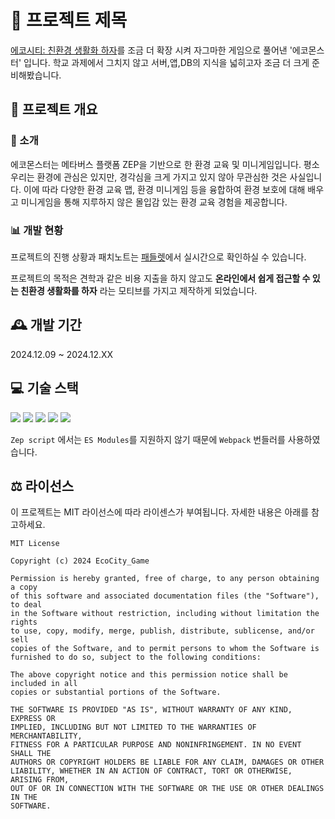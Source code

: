 # 🌱 프로젝트 제목
[에코시티: 친환경 생활화 하자](https://github.com/gclogs/zep-eco-city)를 조금 더 확장 시켜 자그마한 게임으로 풀어낸 '에코몬스터' 입니다.
학교 과제에서 그치지 않고 서버,앱,DB의 지식을 넓히고자 조금 더 크게 준비해봤습니다.

## 📝 프로젝트 개요

### 🎯 소개
에코몬스터는 메타버스 플랫폼 ZEP을 기반으로 한 환경 교육 및 미니게임입니다.
평소 우리는 환경에 관심은 있지만, 경각심을 크게 가지고 있지 않아 무관심한 것은 사실입니다.
이에 따라 다양한 환경 교육 맵, 환경 미니게임 등을 융합하여 환경 보호에 대해 배우고 미니게임을 통해 지루하지 않은 몰입감 있는 환경 교육 경험을 제공합니다.

### 📊 개발 현황
프로젝트의 진행 상황과 패치노트는 [패들렛](https://padlet.com/gchrist2809/padlet-xau7zsjr368ihq31)에서 실시간으로 확인하실 수 있습니다.

프로젝트의 목적은 견학과 같은 비용 지출을 하지 않고도 **온라인에서 쉽게 접근할 수 있는 친환경 생활화를 하자** 라는 모티브를 가지고 제작하게 되었습니다.

## 🕰️ 개발 기간
2024.12.09 ~ 2024.12.XX

## 💻 기술 스택
<img src="https://img.shields.io/badge/Visual Studio Code-007ACC?style=flat-square&logo=visual-studio-code&logoColor=white"/>
<img src="https://img.shields.io/badge/Typescript-3178C6?style=flat-square&logo=typescript&logoColor=white&"/>
<img src="https://img.shields.io/badge/Webpack-8DD6F9?style=flat-square&logo=webpack&logoColor=gray"/>
<img src="https://img.shields.io/badge/Node.js-339933?style=flat-square&&logo=Node.js&logoColor=white">
<img src="https://img.shields.io/badge/MongoDB-47A248?style=flat-square&&logo=MongoDB&logoColor=white">

`Zep script` 에서는 `ES Modules`를 지원하지 않기 때문에 `Webpack` 번들러를 사용하였습니다.

## ⚖️ 라이선스
이 프로젝트는 MIT 라이선스에 따라 라이센스가 부여됩니다. 자세한 내용은 아래를 참고하세요.

```
MIT License

Copyright (c) 2024 EcoCity_Game

Permission is hereby granted, free of charge, to any person obtaining a copy
of this software and associated documentation files (the "Software"), to deal
in the Software without restriction, including without limitation the rights
to use, copy, modify, merge, publish, distribute, sublicense, and/or sell
copies of the Software, and to permit persons to whom the Software is
furnished to do so, subject to the following conditions:

The above copyright notice and this permission notice shall be included in all
copies or substantial portions of the Software.

THE SOFTWARE IS PROVIDED "AS IS", WITHOUT WARRANTY OF ANY KIND, EXPRESS OR
IMPLIED, INCLUDING BUT NOT LIMITED TO THE WARRANTIES OF MERCHANTABILITY,
FITNESS FOR A PARTICULAR PURPOSE AND NONINFRINGEMENT. IN NO EVENT SHALL THE
AUTHORS OR COPYRIGHT HOLDERS BE LIABLE FOR ANY CLAIM, DAMAGES OR OTHER
LIABILITY, WHETHER IN AN ACTION OF CONTRACT, TORT OR OTHERWISE, ARISING FROM,
OUT OF OR IN CONNECTION WITH THE SOFTWARE OR THE USE OR OTHER DEALINGS IN THE
SOFTWARE.
